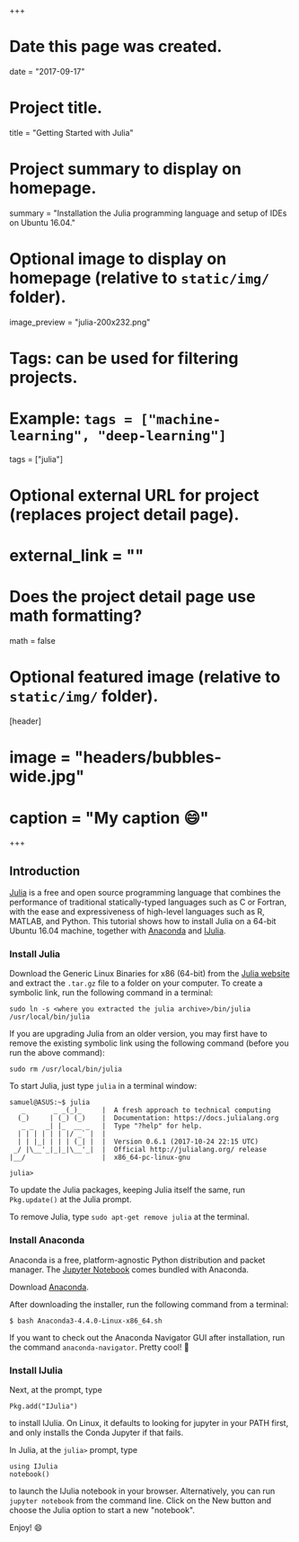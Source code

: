 +++
# Date this page was created.
date = "2017-09-17"

# Project title.
title = "Getting Started with Julia"

# Project summary to display on homepage.
summary = "Installation the Julia programming language and setup of IDEs on Ubuntu 16.04."

# Optional image to display on homepage (relative to `static/img/` folder).
image_preview = "julia-200x232.png"

# Tags: can be used for filtering projects.
# Example: `tags = ["machine-learning", "deep-learning"]`
tags = ["julia"]

# Optional external URL for project (replaces project detail page).
# external_link = ""

# Does the project detail page use math formatting?
math = false

# Optional featured image (relative to `static/img/` folder).
[header]
# image = "headers/bubbles-wide.jpg"
# caption = "My caption :smile:"

+++

## Introduction

[Julia](https://julialang.org/) is a free and open source programming language that combines the performance of traditional statically-typed languages such as C or Fortran, with the ease and expressiveness of high-level languages such as R, MATLAB, and Python. This tutorial shows how to install Julia on a 64-bit Ubuntu 16.04 machine, together with [Anaconda](https://www.anaconda.com) and [IJulia](https://github.com/JuliaLang/IJulia.jl). 

### Install Julia

Download the Generic Linux Binaries for x86 (64-bit) from the [Julia website](https://julialang.org/downloads/) and extract the `.tar.gz` file to a folder on your computer. To create a symbolic link, run the following command in a terminal:

```
sudo ln -s <where you extracted the julia archive>/bin/julia /usr/local/bin/julia
```

If you are upgrading Julia from an older version, you may first have to remove the existing symbolic link using the following command (before you run the above command):

```
sudo rm /usr/local/bin/julia
```

To start Julia, just type `julia` in a terminal window:

```
samuel@ASUS:~$ julia
   _       _ _(_)_     |  A fresh approach to technical computing
  (_)     | (_) (_)    |  Documentation: https://docs.julialang.org
   _ _   _| |_  __ _   |  Type "?help" for help.
  | | | | | | |/ _` |  |
  | | |_| | | | (_| |  |  Version 0.6.1 (2017-10-24 22:15 UTC)
 _/ |\__'_|_|_|\__'_|  |  Official http://julialang.org/ release
|__/                   |  x86_64-pc-linux-gnu

julia>
```

To update the Julia packages, keeping Julia itself the same, run `Pkg.update()` at the Julia prompt. 

To remove Julia, type `sudo apt-get remove julia` at the terminal. 

### Install Anaconda

Anaconda is a free, platform-agnostic Python distribution and packet manager. The [Jupyter Notebook](http://jupyter.org/) comes bundled with Anaconda. 

Download [Anaconda](https://www.anaconda.com). 

After downloading the installer, run the following command from a terminal:

```
$ bash Anaconda3-4.4.0-Linux-x86_64.sh
```

If you want to check out the Anaconda Navigator GUI after installation, run the command `anaconda-navigator`. Pretty cool! :snake:

### Install IJulia

Next, at the prompt, type

```
Pkg.add("IJulia")
```

to install IJulia. On Linux, it defaults to looking for jupyter in your PATH first, and only installs the Conda Jupyter if that fails. 

In Julia, at the `julia>` prompt, type 

```
using IJulia
notebook()
```

to launch the IJulia notebook in your browser. Alternatively, you can run `jupyter notebook` from the command line. Click on the New button and choose the Julia option to start a new "notebook". 

Enjoy! :smile:

